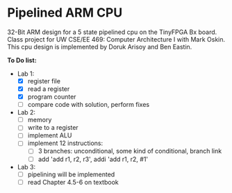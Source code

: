 # Pipelined ARM CPU
32-Bit ARM design for a 5 state pipelined cpu on the TinyFPGA Bx board.
Class project for UW CSE/EE 469: Computer Architecture I with Mark Oskin.
This cpu design is implemented by Doruk Arisoy and Ben Eastin.


**To Do list:**
+ Lab 1:
    - [x] register file
    - [x] read a register
    - [x] program counter
    - [ ] compare code with solution, perform fixes
+ Lab 2:
    - [ ] memory
    - [ ] write to a register
    - [ ] implement ALU
    - [ ] implement 12 instructions:
        - [ ] 3 branches: unconditional, some kind of conditional, branch link
        - [ ] add 'add r1, r2, r3', addi 'add r1, r2, #1'
+ Lab 3:
    - [ ] pipelining will be implemented
    - [ ] read Chapter 4.5-6 on textbook
